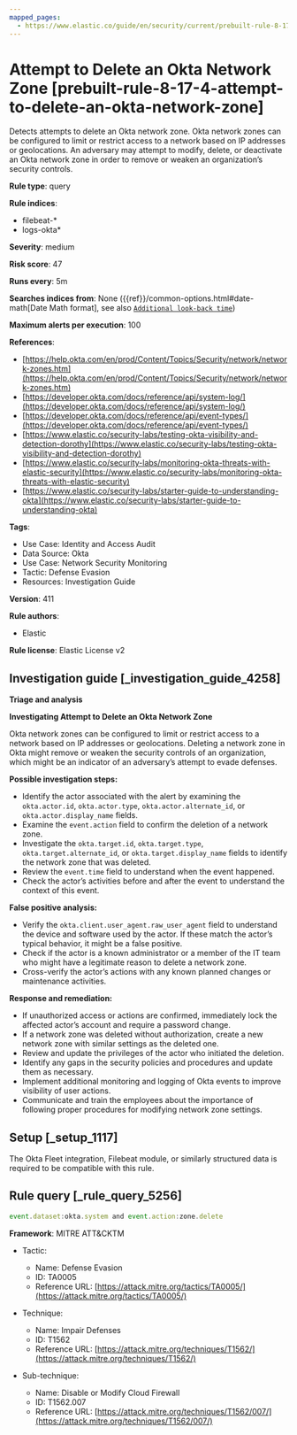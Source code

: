```yaml
---
mapped_pages:
  - https://www.elastic.co/guide/en/security/current/prebuilt-rule-8-17-4-attempt-to-delete-an-okta-network-zone.html
---
```


# Attempt to Delete an Okta Network Zone [prebuilt-rule-8-17-4-attempt-to-delete-an-okta-network-zone]

Detects attempts to delete an Okta network zone. Okta network zones can be configured to limit or restrict access to a network based on IP addresses or geolocations. An adversary may attempt to modify, delete, or deactivate an Okta network zone in order to remove or weaken an organization’s security controls.

**Rule type**: query

**Rule indices**:

* filebeat-*
* logs-okta*

**Severity**: medium

**Risk score**: 47

**Runs every**: 5m

**Searches indices from**: None ({{ref}}/common-options.html#date-math[Date Math format], see also [`Additional look-back time`](docs-content://solutions/security/detect-and-alert/create-detection-rule.md#rule-schedule))

**Maximum alerts per execution**: 100

**References**:

* [https://help.okta.com/en/prod/Content/Topics/Security/network/network-zones.htm](https://help.okta.com/en/prod/Content/Topics/Security/network/network-zones.htm)
* [https://developer.okta.com/docs/reference/api/system-log/](https://developer.okta.com/docs/reference/api/system-log/)
* [https://developer.okta.com/docs/reference/api/event-types/](https://developer.okta.com/docs/reference/api/event-types/)
* [https://www.elastic.co/security-labs/testing-okta-visibility-and-detection-dorothy](https://www.elastic.co/security-labs/testing-okta-visibility-and-detection-dorothy)
* [https://www.elastic.co/security-labs/monitoring-okta-threats-with-elastic-security](https://www.elastic.co/security-labs/monitoring-okta-threats-with-elastic-security)
* [https://www.elastic.co/security-labs/starter-guide-to-understanding-okta](https://www.elastic.co/security-labs/starter-guide-to-understanding-okta)

**Tags**:

* Use Case: Identity and Access Audit
* Data Source: Okta
* Use Case: Network Security Monitoring
* Tactic: Defense Evasion
* Resources: Investigation Guide

**Version**: 411

**Rule authors**:

* Elastic

**Rule license**: Elastic License v2

## Investigation guide [_investigation_guide_4258]

**Triage and analysis**

**Investigating Attempt to Delete an Okta Network Zone**

Okta network zones can be configured to limit or restrict access to a network based on IP addresses or geolocations. Deleting a network zone in Okta might remove or weaken the security controls of an organization, which might be an indicator of an adversary’s attempt to evade defenses.

**Possible investigation steps:**

* Identify the actor associated with the alert by examining the `okta.actor.id`, `okta.actor.type`, `okta.actor.alternate_id`, or `okta.actor.display_name` fields.
* Examine the `event.action` field to confirm the deletion of a network zone.
* Investigate the `okta.target.id`, `okta.target.type`, `okta.target.alternate_id`, or `okta.target.display_name` fields to identify the network zone that was deleted.
* Review the `event.time` field to understand when the event happened.
* Check the actor’s activities before and after the event to understand the context of this event.

**False positive analysis:**

* Verify the `okta.client.user_agent.raw_user_agent` field to understand the device and software used by the actor. If these match the actor’s typical behavior, it might be a false positive.
* Check if the actor is a known administrator or a member of the IT team who might have a legitimate reason to delete a network zone.
* Cross-verify the actor’s actions with any known planned changes or maintenance activities.

**Response and remediation:**

* If unauthorized access or actions are confirmed, immediately lock the affected actor’s account and require a password change.
* If a network zone was deleted without authorization, create a new network zone with similar settings as the deleted one.
* Review and update the privileges of the actor who initiated the deletion.
* Identify any gaps in the security policies and procedures and update them as necessary.
* Implement additional monitoring and logging of Okta events to improve visibility of user actions.
* Communicate and train the employees about the importance of following proper procedures for modifying network zone settings.


## Setup [_setup_1117]

The Okta Fleet integration, Filebeat module, or similarly structured data is required to be compatible with this rule.


## Rule query [_rule_query_5256]

```js
event.dataset:okta.system and event.action:zone.delete
```

**Framework**: MITRE ATT&CKTM

* Tactic:

    * Name: Defense Evasion
    * ID: TA0005
    * Reference URL: [https://attack.mitre.org/tactics/TA0005/](https://attack.mitre.org/tactics/TA0005/)

* Technique:

    * Name: Impair Defenses
    * ID: T1562
    * Reference URL: [https://attack.mitre.org/techniques/T1562/](https://attack.mitre.org/techniques/T1562/)

* Sub-technique:

    * Name: Disable or Modify Cloud Firewall
    * ID: T1562.007
    * Reference URL: [https://attack.mitre.org/techniques/T1562/007/](https://attack.mitre.org/techniques/T1562/007/)



